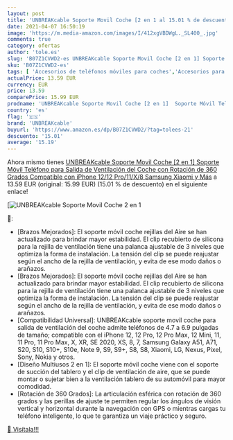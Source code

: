 ```yaml
---
layout: post
title: 'UNBREAKcable Soporte Movil Coche [2 en 1 al 15.01 % de descuento'
date: 2021-04-07 16:50:19
image: 'https://m.media-amazon.com/images/I/412xgVBDWgL._SL400_.jpg'
comments: true
category: ofertas
author: 'tole.es'
slug: 'B07Z1CVWD2-es UNBREAKcable Soporte Movil Coche [2 en 1] Soporte Móvil...'
sku: 'B07Z1CVWD2-es'
tags: [ 'Accesorios de teléfonos móviles para coches','Accesorios para móviles','Comunicación móvil y accesorios','Cunas de teléfonos móviles para coches','Electrónica','iphone','unbreakcable', ]
actualPrice: 13.59 EUR
currency: EUR
price: 13.59
comparePrice: 15.99 EUR
prodname: 'UNBREAKcable Soporte Movil Coche [2 en 1]  Soporte Móvil Teléfono para Salida de Ventilación del Coche con Rotación de 360 Grados Compatible con iPhone 12/12 Pro/11/X/8  Samsung  Xiaomi y Más'
country: 'es'
flag: '🇪🇸'
brand: 'UNBREAKcable'
buyurl: 'https://www.amazon.es/dp/B07Z1CVWD2/?tag=tolees-21'
descuento: '15.01'
average: '15.19'
---
```


Ahora mismo tienes [UNBREAKcable Soporte Movil Coche [2 en 1]  Soporte Móvil Teléfono para Salida de Ventilación del Coche con Rotación de 360 Grados Compatible con iPhone 12/12 Pro/11/X/8  Samsung  Xiaomi y Más](https://www.amazon.es/dp/B07Z1CVWD2/?tag=tolees-21) a 13.59 EUR (original: 15.99 EUR) (15.01 %  de descuento) en el siguiente enlace!

[![UNBREAKcable Soporte Movil Coche [2 en 1](https://m.media-amazon.com/images/I/412xgVBDWgL._SL400_.jpg)](https://www.amazon.es/dp/B07Z1CVWD2/?tag=tolees-21)

🔎:

- [Brazos Mejorados]: El soporte móvil coche rejillas del Aire se han actualizado para brindar mayor estabilidad. El clip recubierto de silicona para la rejilla de ventilación tiene una palanca ajustable de 3 niveles que optimiza la forma de instalación. La tensión del clip se puede reajustar según el ancho de la rejilla de ventilación, y evita de ese modo daños o arañazos.
- [Brazos Mejorados]: El soporte móvil coche rejillas del Aire se han actualizado para brindar mayor estabilidad. El clip recubierto de silicona para la rejilla de ventilación tiene una palanca ajustable de 3 niveles que optimiza la forma de instalación. La tensión del clip se puede reajustar según el ancho de la rejilla de ventilación, y evita de ese modo daños o arañazos.
- [Compatibilidad Universal]: UNBREAKcable soporte movil coche para salida de ventilación del coche admite teléfonos de 4.7 a 6.9 pulgadas de tamaño; compatible con el iPhone 12, 12 Pro, 12 Pro Max, 12 Mini, 11, 11 Pro, 11 Pro Max, X, XR, SE 2020, XS, 8, 7, Samsung Galaxy A51, A71, S20, S10, S10+, S10e, Note 9, S9, S9+, S8, S8, Xiaomi, LG, Nexus, Pixel, Sony, Nokia y otros.
- [Diseño Multiusos 2 en 1]: El soporte móvil coche viene con el soporte de succión del tablero y el clip de ventilación de aire, que se puede montar o sujetar bien a la ventilación tablero de su automóvil para mayor comodidad.
- [Rotación de 360 Grados]: La articulación esférica con rotación de 360 grados y las perillas de ajuste te permiten regular los ángulos de visión vertical y horizontal durante la navegación con GPS o mientras cargas tu teléfono inteligente, lo que te garantiza un viaje práctico y seguro.

[🛒 Visítala!!!](https://www.amazon.es/dp/B07Z1CVWD2/?tag=tolees-21)
